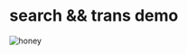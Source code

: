 # search && trans demo

![honey](https://raw.githubusercontent.com/lucyking/Instroduction/master/f2.gif)
